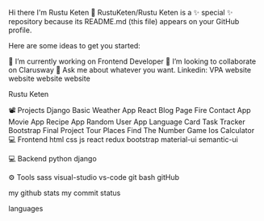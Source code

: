 Hi there I'm Rustu Keten 👋
RustuKeten/Rustu Keten is a ✨ special ✨ repository because its README.md (this file) appears on your GitHub profile.

Here are some ideas to get you started:

🔭 I’m currently working on Frontend Developer
👯 I’m looking to collaborate on Clarusway
💬 Ask me about whatever you want.
Linkedin: VPA website website website website

Rustu Keten

📽 Projects
Django Basic Weather App
React Blog Page
Fire Contact App
Movie App
Recipe App
Random User App
Language Card
Task Tracker
Bootstrap Final Project
Tour Places
Find The Number Game
Ios Calculator
💻 Frontend
html css js react redux bootstrap material-ui semantic-ui

💻 Backend
python django

⚙ Tools
sass visual-studio vs-code git bash gitHub  

my github stats  my commit status

languages

